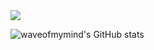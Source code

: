 <img src="https://capsule-render.vercel.app/api?type=waving&color=6DB33F&height=300&section=header&text=wave%20of%20my%20mind&fontSize=89&fontColor=ffffff" />





![waveofmymind's GitHub stats](https://github-readme-stats.vercel.app/api?username=waveofmymind&show_icons=true&theme=dark)   
